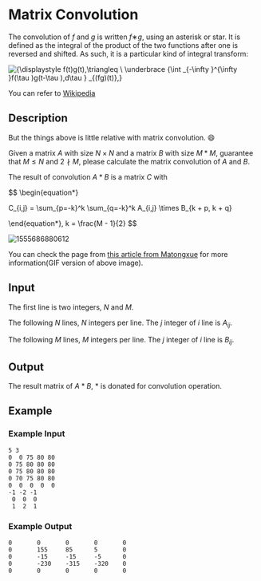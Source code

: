 # Matrix Convolution

The convolution of *f* and *g* is written *f*∗*g*, using an asterisk or star. It is defined as the integral of the product of the two functions after one is reversed and shifted. As such, it is a particular kind of integral transform:

![{\displaystyle f(t)*g(t)\,\triangleq \ \underbrace {\int _{-\infty }^{\infty }f(\tau )g(t-\tau )\,d\tau } _{(f*g)(t)},}](https://wikimedia.org/api/rest_v1/media/math/render/svg/2c08e95382ff57877dd41672f4dedae7057262c0)

You can refer to [Wikipedia](https://en.wikipedia.org/wiki/Convolution)

## Description

But the things above is little relative with matrix convolution.  :smile:

Given a matrix $A$ with size $N \times N$ and a matrix $B$ with size $M * M$, guarantee that $M \leq N$ and $2 \nmid M$, please calculate the matrix convolution of $A$ and $B$.

The result of convolution $A*B$ is a matrix $C$ with

$$
\begin{equation*}

C_{i,j} = \sum_{p=-k}^k \sum_{q=-k}^k A_{i,j} \times B_{k + p, k + q} 

\end{equation*}, k = \frac{M - 1}{2}​
$$

![1555686880612](D:\Codelib\CS102B\Lab9\convolution\assets\1555686880612.png)

You can check the page from [this article from Matongxue](https://www.matongxue.com/madocs/32.html) for more information(GIF version of above image).

## Input

The first line is two integers, $N​$ and $M​$.

The following $N​$ lines, $N​$ integers per line. The $j​$ integer of $i​$ line is $A_{ij}​$.

The following $M​$ lines, $M​$ integers per line. The $j​$ integer of $i​$ line is $B_{ij}​$. 

## Output

The result matrix of $A*B​$, $*​$ is donated for convolution operation.

## Example

### Example Input

``` plain
5 3
0  0 75 80 80
0 75 80 80 80
0 75 80 80 80
0 70 75 80 80
0  0  0  0  0
-1 -2 -1
 0  0  0
 1  2  1
```

### Example Output

``` plain
0       0       0       0       0
0       155     85      5       0
0       -15     -15     -5      0
0       -230    -315    -320    0
0       0       0       0       0
```

